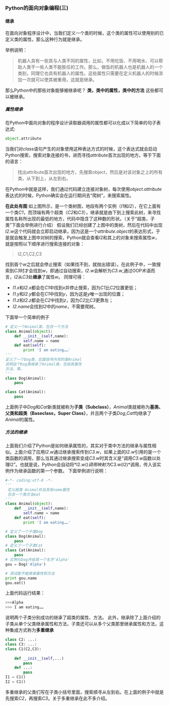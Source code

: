 ### Python的面向对象编程(三)

#### 继承

在面向对象程序设计中，当我们定义一个类的时候，这个类的属性可以使用别的已定义类的属性，那么这种行为就是继承。

举例说明：
> 机器人具有一些其与人类不同的属性，比如，不用吃饭、不用喝水、可以帮助人类干一些人类不能胜任的工作。那么，做饭的机器人也是机器人的一个类别，同理它也具有机器人的属性。这些属性只需要在定义机器人的时候添加一次就可以使其被重用，这就是继承。

那么Python中的那些对象能够被继承呢？
**类，类中的属性，类中的方法** 这些都可以被继承。

##### 属性继承
在Python中面向对象的程序设计读取器调用的属性都可以化成以下简单的句子表达式:
```python
object.attribute
```
当我们对*class*语句产生的对象使用这种表达方式的时候，这个表达式就会启动Python搜索，搜索对象连接的书，进而寻找*attribute*首次出现的地方。等于下面的语言：

> 找出attribute首次出现的地方，先搜索object，然后是对该对象之上的所有类，从下到上，从左到右。

在Python中就是这样，我们通过代码建立连接对象树，每次使用*object.attribute*表达式的时候，Python确实会在运行期间去“爬树”，来搜索属性。

**在此处有图** []()
如上图所示，是一个类树图，地段有两个实例（*I1*和*I2*），在它上面有一个类*C1*，而顶端有两个超类（*C2*和*C3*），继承就是由下到上搜索此树，来寻找属性名称所出现的最低的地方，代码中隐含了这种数的形状。（关于“超类，子类”下面会举例进行介绍）
假设我们已经创建了上图中的类树，然后在代码中出现*I2.w*这个代码就会立即启动继承，因为这是一个*attribute.object*的表达形式，于是就会触发上图中对树的搜索，Python就会查看I2和其上的对象来搜索属性*w*，就是按照以下顺序进行搜索连接的对象：

> I2,C1,C2,C3

找到首个*w*之后就会停止搜索（如果找不到，就抛出错误）。在此例子中，一致搜索到*C3*时才会找到*w*，即通过自动搜索，*I2.w*会解析为*C3.w*,通过OOP术语而言，*I2*从*C3*处**继承**了属性*w*。
同理可得：

* *I1.x*和*I2.x*都会在*C1*中找到*x*并停止搜索，因为*C1*比*C2*位置更低；
* *I1.y*和*I2.y*都会在*C1*中找到*y*，因为这是*y*唯一出现的位置；
* *I1.z*和*I2.z*都会在*C2*中找到*z*，因为*C2*比*C3*更靠左；
* *I2.name*会找到*I2*中的*name*，不需要爬树。

下面举一个简单的例子
```python
# 定义一个Animal类，包含一个方法
class Animal(object):
    def __init__(self,name):
        self.name = name 
    def eat(self):
    	print 'I am eating……'
'''
定义了一个Dog类，后面括号内写的是Animal
说明这个Dog类继承了Animal类，包括其属性
方法，等。
'''
class Dog(Animal):
	pass

class Cat(Animal):
	pass
```
上面例子中*Dog*和*Cat*新类就被称为**子类（Subclass）**，*Animal*类就被称为**基类、父类和超类（Baseclass，Super Class）**，并且两个子类*Dog*,*Cat*均继承了*Animal*的属性。

##### 方法的继承

上面我们介绍了Python是如何继承属性的，其实对于类中方法的继承与属性相似。上面介绍了应用*I2.w*通过继承搜索传到*C3.w*，如果上面的*I2.w*引用的是一个类函数的调用，那么当其通过继承搜索变成*C3.w*时其含义是“调用*C3.w*函数以处理I2”。也就是说，Python会自动将*I2.w()*调用映射为*C3.w(I2)*调用，传入该实例作为继承函数的第一个参数。
下面举例进行说明：

```python
#-*- coding:utf-8 -*-
'''
 定义超类 Animal并且具有name属性
 包含一个类方法eat
'''
class Animal(object):
    def __init__(self,name):
        self.name = name
    def eat(self):
        print 'I am eating……'

# 定义了一个子类Dog
class Dog(Animal):
    pass
# 定义了一个子类Cat
class Cat(Animal):
    pass
# 实例化Dog并给其一个名字'Alpha'
gou = Dog('Alpha')

# 测试能不能继承属性和方法
print gou.name
gou.eat()
```
上面代码运行结果：
```python
>>>Alpha
>>> I am eating……
```

说明两个子类分别成功的继承了超类的属性、方法。
此外，继承除了上面介绍的子类从单个父类继承属性和方法，子类还可以从多个父类那里继承属性和方法，这种集成方式称为**多重继承**

```python
class C2: ...:
class C3: ...:
class C1(C2,C3):
    
    def __init__(self,...)
        pass
    def ...:
        pass
I1 = C1()
I2 = C1()
```
多重继承的父类们写在子类小括号里面，搜索顺寻从左到右。在上面的例子中就是先搜索*C2*，再搜索*C3*。关于多重继承在此不多介绍。